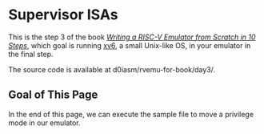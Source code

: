# Supervisor ISAs

This is the step 3 of the book [_Writing a RISC-V Emulator from Scratch in 10 Steps_](./), which goal is running [xv6](https://github.com/mit-pdos/xv6-riscv), a small Unix-like OS, in your emulator in the final step.

The source code is available at d0iasm/rvemu-for-book/day3/.

## Goal of This Page

In the end of this page, we can execute the sample file to move a privilege mode in our emulator.

